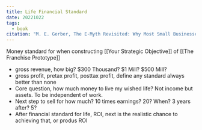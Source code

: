 ```yaml
---
title: Life Financial Standard
date: 20221022
tags:
  - book
citation: "M. E. Gerber, The E-Myth Revisited: Why Most Small Businesses Don’t Work and What to Do About It. Harper Collins, 2009."
---
```

Money standard for when constructing [[Your Strategic Objective]] of [[The Franchise Prototype]]
- gross revenue, how big? $300 Thousand? $1 Mill? $500 Mill?
- gross profit, pretax profit, posttax profit, define any standard always better than none
- Core question, how much money to live my wished life? Not income but assets. To be independent of work. 
- Next step to sell for how much? 10 times earnings? 20? When? 3 years after? 5?
- After financial standard for life, ROI, next is the realistic chance to achieving that, or produs ROI